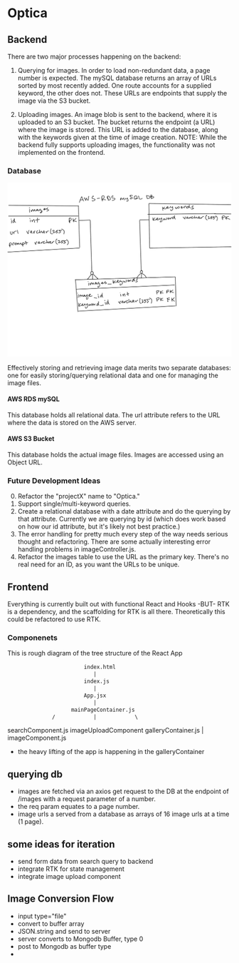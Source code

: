 # Optica

## Backend

There are two major processes happening on the backend:

1. Querying for images. In order to load non-redundant data, a page number is expected. The mySQL database returns an array of URLs sorted by most recently added.
   One route accounts for a supplied keyword, the other does not. These URLs are endpoints that supply the image via the S3 bucket.

2. Uploading images. An image blob is sent to the backend, where it is uploaded to an S3 bucket. The bucket returns the endpoint (a URL) where the image is stored.
   This URL is added to the database, along with the keywords given at the time of image creation. NOTE: While the backend fully supports uploading images, the functionality
   was not implemented on the frontend.

### Database

![ER Diagram](./readmeAssets/erDiagram.jpg)

Effectively storing and retrieving image data merits two separate databases: one for easily storing/querying relational data and one for managing the image files.

#### AWS RDS mySQL

This database holds all relational data. The url attribute refers to the URL where the data is stored on the AWS server.

#### AWS S3 Bucket

This database holds the actual image files. Images are accessed using an Object URL.

### Future Development Ideas

0. Refactor the "projectX" name to "Optica."
1. Support single/multi-keyword queries.
2. Create a relational database with a date attribute and do the querying by that attribute. Currently we are querying by id (which does work based on how our id attribute, but
   it's likely not best practice.)
3. The error handling for pretty much every step of the way needs serious thought and refactoring. There are some actually interesting error handling problems in imageController.js.
4. Refactor the images table to use the URL as the primary key. There's no real need for an ID, as you want the URLs to be unique.

## Frontend

Everything is currently built out with functional React and Hooks -BUT- RTK is a dependency, and the scaffolding for RTK is all there. Theoretically this could be refactored to use RTK.

### Componenets

This is rough diagram of the tree structure of the React App

                            index.html
                               |
                            index.js
                               |
                            App.jsx
                               |
                        mainPageContainer.js
                  /            |            \

searchComponent.js imageUploadComponent galleryContainer.js
|
imageComponent.js

- the heavy lifting of the app is happening in the galleryContainer

## querying db

- images are fetched via an axios get request to the DB at the endpoint of /images with a request parameter of a number.
- the req param equates to a page number.
- image urls a served from a database as arrays of 16 image urls at a time (1 page).

## some ideas for iteration

- send form data from search query to backend
- integrate RTK for state management
- integrate image upload component

## Image Conversion Flow

- input type="file"
- convert to buffer array
- JSON.string and send to server
- server converts to Mongodb Buffer, type 0
- post to Mongodb as buffer type
-
